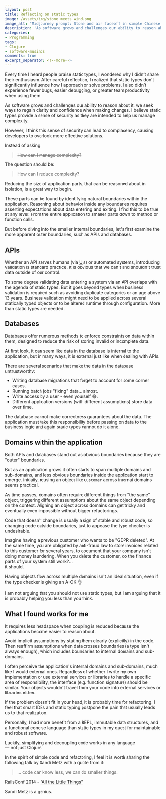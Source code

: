 ```yaml
---
layout: post
title: Reflecting on static types
image: /assets/img/stone_meets_wind.png
image_alt: "Midjourney prompt: Stone and air faceoff in simple Chinese style. Midjourney edit prompt (upon small region): Flying bird in simple Chinese style."
description: 'As software grows and challenges our ability to reason about it, we often think static types are a solution... but is it?'
categories:
- Programming
tags:
- Clojure
- software-musings
comments: true
excerpt_separator: <!--more-->
---
```


Every time I heard people praise static types,
I wondered why I didn’t share their enthusiasm.
After careful reflection,
I realized that static types don’t significantly influence how I approach or solve problems.
I also didn’t experience fewer bugs, easier debugging,
or greater team productivity when using them.

As software grows and challenges our ability to reason about it,
we seek ways to regain clarity and confidence when making changes.
I believe static types provide a sense of security
as they are intended to help us manage complexity.

However, I think this sense of security can lead to complacency, causing developers to overlook more effective solutions.<!--more-->

Instead of asking:
> ~~How can I manage complexity?~~

The question should be:
> How can I reduce complexity?

Reducing the size of application parts,
that can be reasoned about in isolation,
is a great way to begin.

These parts can be found by identifying natural boundaries within the application.
Reasoning about behavior inside any boundaries
requires asserting expectations about data entering and exiting.
I find this to be true at any level: From the entire application to smaller parts
down to method or function calls.

But before diving into the smaller internal boundaries,
let's first examine the more apparent outer boundaries, such as APIs and databases.


## APIs

Whether an API serves humans (via <abbr title="User Interface">UI</abbr>s)
or automated systems, introducing validation is standard practice.
It is obvious that we can't and shouldn't
trust data outside of our control.

To some degree validating data entering a system via an API
overlaps with the agenda of static types.
But it goes beyond types when business validation is required
such as avoiding duplicate categories or an age above 13 years.
Business validation might need to be applied across several statically typed objects
or to be altered runtime through configuration.
More than static types are needed.


## Databases

Databases offer numerous methods to enforce constraints on data within them,
designed to reduce the risk of storing invalid or incomplete data.

At first look,
it can seem like data in the database is internal to the application, but in many ways,
it is external just like when dealing with APIs.

There are several scenarios that make the data in the database untrustworthy:

- Writing database migrations that forget to account for some corner cases.
- Running batch jobs "fixing" data... almost.
- Write access by a user - even yourself 😅.
- Different application versions (with different assumptions) store data over time.

The database cannot make correctness guarantees about the data.
The application must take this responsibility
before passing on data to the business logic
and again static types cannot do it alone.


## Domains within the application

Both APIs and databases stand out as obvious boundaries because they are "outer" boundaries.

But as an application grows it often starts to span multiple domains and sub-domains,
and less obvious boundaries inside the application start to emerge.
Initially, reusing an object like `Customer` across internal domains seems practical.

As time passes, domains often require different things from "the same" object,
triggering different assumptions about the same object depending on the context.
Aligning an object across domains can get tricky
and eventually even impossible without bigger refactorings.

Code that doesn't change is usually a sign of stable and robust code,
so changing code outside boundaries,
just to appease the type checker is undesirable.

Imagine having a previous customer who wants to be "GDPR deleted".
At the same time, you are obligated by anti-fraud law
to store invoices related to this customer for several years,
to document that your company isn't doing money laundering.
When you delete the customer, do the finance parts of your system still work?...<br>
it should.

Having objects flow across multiple domains isn't an ideal situation,
even if the type checker is giving an A-OK 👌

I am not arguing that you should not use static types,
but I am arguing that it is probably helping you less than you think.


## What I found works for me

It requires less headspace when coupling is reduced
because the applications become easier to reason about.

Avoid implicit assumptions by stating them clearly (explicitly) in the code.
Then reaffirm assumptions when data crosses boundaries (a type isn't always enough),
which includes boundaries to internal domains and sub-domains.

I often perceive the application's internal domains and sub-domains,
much like I would external ones.
Regardless of whether I write my own implementation or use external services or libraries to handle a specific area of responsibility,
the interface (e.g. function signature) should be similar.
Your objects wouldn't travel from your code into external services or libraries either.

If the problem doesn't fit in your head,
it is probably time for refactoring.
I feel that smart IDEs and static typing postpone the pain
that usually leads us to that realization.

Personally, I had more benefit from a REPL, immutable data structures, and a functional concise language than static types in my quest for maintainable and robust software.

Luckily, simplifying and decoupling code works in any language<br>
— not just Clojure.



In the spirit of simple code and refactoring,
I feel it is worth sharing the following talk by Sandi Metz with a quote from it:

> ... code can know less, we can do smaller things.

RailsConf 2014 - ["All the Little Things"][1] 

Sandi Metz is a genius.

[1]: https://www.youtube.com/watch?v=8bZh5LMaSmE
